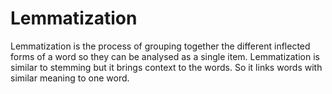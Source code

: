   # Lemmatization

Lemmatization is the process of grouping together the different inflected forms of a word so they can be analysed as a single item. 
Lemmatization is similar to stemming but it brings context to the words. So it links words with similar meaning to one word.